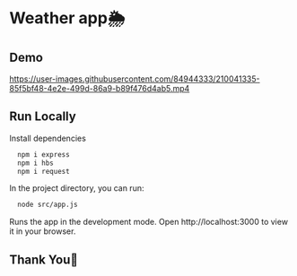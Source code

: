 
# Weather app🌦️





## Demo








https://user-images.githubusercontent.com/84944333/210041335-85f5bf48-4e2e-499d-86a9-b89f476d4ab5.mp4





















## Run Locally


Install dependencies

```bash
  npm i express
  npm i hbs
  npm i request
```

In the project directory, you can run:


```bash
  node src/app.js

```
Runs the app in the development mode.
Open http://localhost:3000 to view it in your browser.

## Thank You🧡
